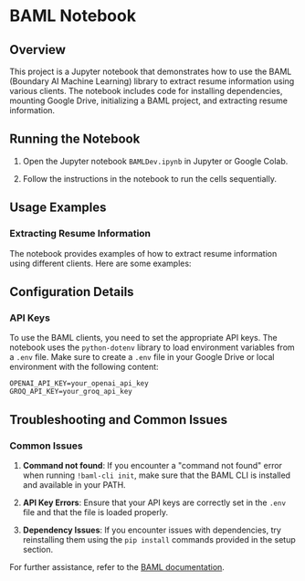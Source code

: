 # BAML Notebook

## Overview

This project is a Jupyter notebook that demonstrates how to use the BAML (Boundary AI Machine Learning) library to extract resume information using various clients. The notebook includes code for installing dependencies, mounting Google Drive, initializing a BAML project, and extracting resume information.


## Running the Notebook

1. Open the Jupyter notebook `BAMLDev.ipynb` in Jupyter or Google Colab.

2. Follow the instructions in the notebook to run the cells sequentially.

## Usage Examples

### Extracting Resume Information

The notebook provides examples of how to extract resume information using different clients. Here are some examples:

## Configuration Details

### API Keys

To use the BAML clients, you need to set the appropriate API keys. The notebook uses the `python-dotenv` library to load environment variables from a `.env` file. Make sure to create a `.env` file in your Google Drive or local environment with the following content:

```
OPENAI_API_KEY=your_openai_api_key
GROQ_API_KEY=your_groq_api_key
```

## Troubleshooting and Common Issues

### Common Issues

1. **Command not found**: If you encounter a "command not found" error when running `!baml-cli init`, make sure that the BAML CLI is installed and available in your PATH.

2. **API Key Errors**: Ensure that your API keys are correctly set in the `.env` file and that the file is loaded properly.

3. **Dependency Issues**: If you encounter issues with dependencies, try reinstalling them using the `pip install` commands provided in the setup section.

For further assistance, refer to the [BAML documentation](https://docs.boundaryml.com/docs/get-started/quickstart/python).
